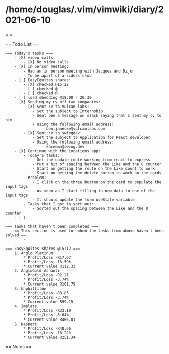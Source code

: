 # /home/douglas/.vim/vimwiki/diary/2021-06-10

= =

== Todo List ==

	=== Today's tasks ===
		- [X] video calls:
			- [X] No video calls
		- [X] In person meeting:
			- Had an in person meeting with Jacques and Dijon
			- To be apart of a riders club
        - [.] EasyEquites shares:
            - [X] checked @15:22
            - [ ] checked @
            - [ ] checked @
		- [ ] load shedding @18:00 - 20:30
		- [X] Sending my cv off two companies:
			- [X] Sent cv to Vulcan labs:
				- Set the subject to Internship
				- Sent ben a message on slack saying that I sent my cv to him
				- Using the following email address:
					- ben.janecke@vulcanlabs.com
			- [X] Sent cv to swingdev:
				- Set the subject to Application for React developer
				- Using the following email address:
					- kareema@swing.dev
		- [X] Continue with the Locations app:
			- Today's tasks:
				- Get the update route working from react to express
				- Put a bit of spacing between the Like and the 0 counter
				- Start on getting the route on the Like count to work
				- Start on getting the delete button to work on the cards
			- Problem:
				- I click on the three button on the card to populate the input tags
				- As soon as I start filling in new data in one of the input tags
				- It should update the form useState variable
			- Tasks that I got to sort out:
				- Sorted out the spacing between the Like and the 0 counter
		- [ ] 

	=== Tasks that haven't been completed ===
		== This section is used for when the tasks from above haven't been solved ==
			-

	=== EasyEquites shares @15:12 ===
		1. Anglo Platinum
			* Profit/Loss -R17.67
			* Profit/Loss -13.59%
			* Current value R112.33
		2. AngloGold Ashanti
			* Profit/Loss -R2.21
			* Profit/Loss -3.74%
			* Current value R101.79
		3. bhpbilliton
			* Profit/Loss -R3.85
			* Profit/Loss -3.74%
			* Current value R99.15
		4. Implats
			* Profit/Loss -R33.19
			* Profit/Loss -6.64%
			* Current value R466.81
		5. Naspers
			* Profit/Loss -R48.66
			* Profit/Loss -16.22%
			* Current value R251.34

== Notes ==

